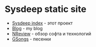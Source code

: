# Sysdeep static site

- [Sysdeep index](https://sysdeep.github.io/) - этот проект
- [Blog](https://sysdeep.gitlab.io/blog/) - my blog
- [NReview](https://sysdeep.gitlab.io/nreview/) - обзор софта и технологий
- [GSongs](https://sysdeep.gitlab.io/gsongs/) - песенки
